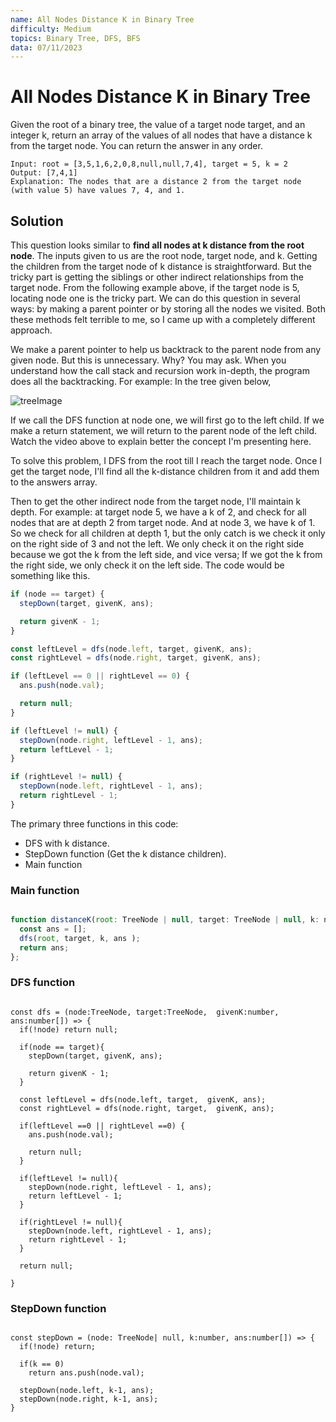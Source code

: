 ```yaml
---
name: All Nodes Distance K in Binary Tree
difficulty: Medium
topics: Binary Tree, DFS, BFS
data: 07/11/2023
---
```


# All Nodes Distance K in Binary Tree

Given the root of a binary tree, the value of a target node target, and an integer k, return an array of the values of all nodes that have a distance k from the target node.
You can return the answer in any order.

```showLineNumbers
Input: root = [3,5,1,6,2,0,8,null,null,7,4], target = 5, k = 2
Output: [7,4,1]
Explanation: The nodes that are a distance 2 from the target node (with value 5) have values 7, 4, and 1.
```

## Solution

This question looks similar to **find all nodes at k distance from the root node**. The inputs given to us are the root node, target node, and k. Getting the children from the target node of k distance is straightforward. But the tricky part is getting the siblings or other indirect relationships from the target node. From the following example above, if the target node is 5, locating node one is the tricky part. We can do this question in several ways: by making a parent pointer or by storing all the nodes we visited. Both these methods felt terrible to me, so I came up with a completely different approach.

We make a parent pointer to help us backtrack to the parent node from any given node. But this is unnecessary. Why? You may ask. When you understand how the call stack and recursion work in-depth, the program does all the backtracking. For example: In the tree given below,

![treeImage](https://s3-lc-upload.s3.amazonaws.com/uploads/2018/06/28/sketch0.png)

If we call the DFS function at node one, we will first go to the left child. If we make a return statement, we will return to the parent node of the left child. Watch the video above to explain better the concept I'm presenting here.

To solve this problem, I DFS from the root till I reach the target node. Once I get the target node, I'll find all the k-distance children from it and add them to the answers array.

Then to get the other indirect node from the target node, I'll maintain k depth. For example: at target node 5, we have a k of 2, and check for all nodes that are at depth 2 from target node. And at node 3, we have k of 1. So we check for all children at depth 1, but the only catch is we check it only on the right side of 3 and not the left. We only check it on the right side because we got the k from the left side, and vice versa; If we got the k from the right side, we only check it on the left side. The code would be something like this.

```js showLineNumbers
if (node == target) {
  stepDown(target, givenK, ans);

  return givenK - 1;
}

const leftLevel = dfs(node.left, target, givenK, ans);
const rightLevel = dfs(node.right, target, givenK, ans);

if (leftLevel == 0 || rightLevel == 0) {
  ans.push(node.val);

  return null;
}

if (leftLevel != null) {
  stepDown(node.right, leftLevel - 1, ans);
  return leftLevel - 1;
}

if (rightLevel != null) {
  stepDown(node.left, rightLevel - 1, ans);
  return rightLevel - 1;
}
```

The primary three functions in this code:

- DFS with k distance.
- StepDown function (Get the k distance children).
- Main function

### Main function

```js:main.js showLineNumbers

function distanceK(root: TreeNode | null, target: TreeNode | null, k: number): number[] {
  const ans = [];
  dfs(root, target, k, ans );
  return ans;
};

```

### DFS function

```js:main.js>dfs showLineNumbers

const dfs = (node:TreeNode, target:TreeNode,  givenK:number, ans:number[]) => {
  if(!node) return null;

  if(node == target){
    stepDown(target, givenK, ans);

    return givenK - 1;
  }

  const leftLevel = dfs(node.left, target,  givenK, ans);
  const rightLevel = dfs(node.right, target,  givenK, ans);

  if(leftLevel ==0 || rightLevel ==0) {
    ans.push(node.val);

    return null;
  }

  if(leftLevel != null){
    stepDown(node.right, leftLevel - 1, ans);
    return leftLevel - 1;
  }

  if(rightLevel != null){
    stepDown(node.left, rightLevel - 1, ans);
    return rightLevel - 1;
  }

  return null;

}

```

### StepDown function

```js:main.js>stepDown showLineNumbers

const stepDown = (node: TreeNode| null, k:number, ans:number[]) => {
  if(!node) return;

  if(k == 0)
    return ans.push(node.val);

  stepDown(node.left, k-1, ans);
  stepDown(node.right, k-1, ans);
}

```
